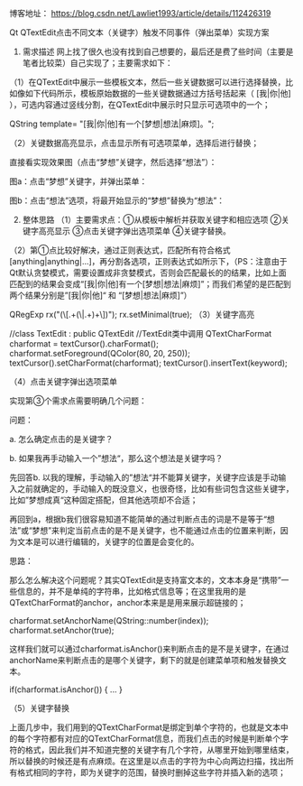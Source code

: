 博客地址：
https://blog.csdn.net/Lawliet1993/article/details/112426319

Qt QTextEdit点击不同文本（关键字）触发不同事件（弹出菜单）实现方案
1. 需求描述
网上找了很久也没有找到自己想要的，最后还是费了些时间（主要是笔者比较菜）自己实现了；主要需求如下：

（1）在QTextEdit中展示一些模板文本，然后一些关键数据可以进行选择替换，比如像如下代码所示，模板原始数据的一些关键数据通过方括号括起来（ [我|你|他] ），可选内容通过竖线分割，在QTextEdit中展示时只显示可选项中的一个；

QString template= "[我|你|他]有一个[梦想|想法|麻烦]。";

（2）关键数据高亮显示，点击显示所有可选项菜单，选择后进行替换；

直接看实现效果图（点击“梦想”关键字，然后选择“想法”）：

图a：点击“梦想”关键字，并弹出菜单：



图b：点击“想法”选项，将最开始显示的“梦想”替换为“想法”：



2. 整体思路
（1）主要需求点：①从模板中解析并获取关键字和相应选项 ②关键字高亮显示 ③点击关键字弹出选项菜单 ④关键字替换。

（2）第①点比较好解决，通过正则表达式，匹配所有符合格式 [anything|anything|...]，再分割各选项，正则表达式如所示下，（PS：注意由于Qt默认贪婪模式，需要设置成非贪婪模式，否则会匹配最长的的结果，比如上面匹配到的结果会变成“[我|你|他]有一个[梦想|想法|麻烦]”；而我们希望的是匹配到两个结果分别是”[我|你|他]“ 和 “[梦想|想法|麻烦]”）

QRegExp rx("(\\[\.+(\\|\.+)+\\])");
rx.setMinimal(true);
（3）关键字高亮

//class TextEdit : public QTextEdit
//TextEdit类中调用
QTextCharFormat charformat = textCursor().charFormat();
charformat.setForeground(QColor(80, 20, 250));
textCursor().setCharFormat(charformat);
textCursor().insertText(keyword);

（4）点击关键字弹出选项菜单

实现第③个需求点需要明确几个问题：

问题：

a. 怎么确定点击的是关键字？

b. 如果我再手动输入一个”想法“，那么这个想法是关键字吗？

先回答b. 以我的理解，手动输入的”想法“并不能算关键字，关键字应该是手动输入之前就确定的，手动输入的既没意义，也很奇怪，比如有些词包含这些关键字，比如”梦想成真“这种固定搭配，但其他选项却不合适；

再回到a，根据b我们很容易知道不能简单的通过判断点击的词是不是等于“想法”或“梦想”来判定当前点击的是不是关键字，也不能通过点击的位置来判断，因为文本是可以进行编辑的，关键字的位置是会变化的。

思路：

那么怎么解决这个问题呢？其实QTextEdit是支持富文本的，文本本身是“携带”一些信息的，并不是单纯的字符串，比如格式信息等；在这里我用的是QTextCharFormat的anchor，anchor本来是是用来展示超链接的；

charformat.setAnchorName(QString::number(index));
charformat.setAnchor(true);

这样我们就可以通过charformat.isAnchor()来判断点击的是不是关键字，在通过anchorName来判断点击的是哪个关键字，剩下的就是创建菜单项和触发替换文本。

if(charformat.isAnchor())
{
    ...
}

（5）关键字替换

上面几步中，我们用到的QTextCharFormat是绑定到单个字符的，也就是文本中的每个字符都有对应的QTextCharFormat信息，而我们点击的时候是判断单个字符的格式，因此我们并不知道完整的关键字有几个字符，从哪里开始到哪里结束，所以替换的时候还是有点麻烦。在这里是以点击的字符为中心向两边扫描，找出所有格式相同的字符，即为关键字的范围，替换时删掉这些字符并插入新的选项；


